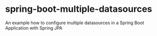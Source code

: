# spring-boot-multiple-datasources
An example how to configure multiple datasources in a Spring Boot Application with Spring JPA
